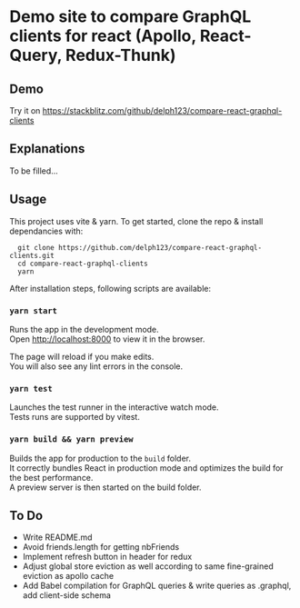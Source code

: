 # Demo site to compare GraphQL clients for react (Apollo, React-Query, Redux-Thunk)

## Demo

Try it on https://stackblitz.com/github/delph123/compare-react-graphql-clients

## Explanations

To be filled...

## Usage

This project uses vite & yarn. To get started, clone the repo & install dependancies with:

```
  git clone https://github.com/delph123/compare-react-graphql-clients.git
  cd compare-react-graphql-clients
  yarn
```

After installation steps, following scripts are available:

### `yarn start`

Runs the app in the development mode.\
Open [http://localhost:8000](http://localhost:8000) to view it in the browser.

The page will reload if you make edits.\
You will also see any lint errors in the console.

### `yarn test`

Launches the test runner in the interactive watch mode.\
Tests runs are supported by vitest.

### `yarn build && yarn preview`

Builds the app for production to the `build` folder.\
It correctly bundles React in production mode and optimizes the build for the best performance.\
A preview server is then started on the build folder.

## To Do

-   Write README.md
-   Avoid friends.length for getting nbFriends
-   Implement refresh button in header for redux
-   Adjust global store eviction as well according to same fine-grained eviction as apollo cache
-   Add Babel compilation for GraphQL queries & write queries as .graphql, add client-side schema

